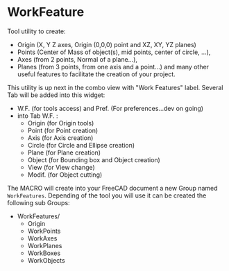 # WorkFeature
Tool utility to create:
- Origin (X, Y Z axes, Origin (0,0,0) point and XZ, XY, YZ planes)
- Points (Center of Mass of object(s), mid points, center of circle, ...), 
- Axes (from 2 points, Normal of a plane...), 
- Planes (from 3 points, from one axis and a point...) 
and many other useful features to facilitate the creation of your project. 

This utility is up next in the combo view with "Work Features" label.
Several Tab will be added into this widget:
- W.F. (for tools access) and Pref. (For preferences...dev on going)
- into Tab W.F. :
  - Origin (for Origin tools)
  - Point  (for Point creation)
  - Axis   (for Axis creation)
  - Circle (for Circle and Ellipse creation)
  - Plane  (for Plane creation)
  - Object (for Bounding box and Object creation)
  - View   (for View change)
  - Modif. (for Object cutting)
    

The MACRO will create into your FreeCAD document a new Group named `WorkFeatures`.
Depending of the tool you will use it can be created the following sub Groups:
- WorkFeatures/
  - Origin
  - WorkPoints
  - WorkAxes
  - WorkPlanes
  - WorkBoxes
  - WorkObjects
